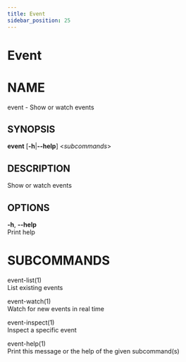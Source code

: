 ```yaml
---
title: Event
sidebar_position: 25
---
```


# Event

# NAME

event - Show or watch events

## SYNOPSIS

**event** \[**-h**\|**--help**\] \<*subcommands*\>

## DESCRIPTION

Show or watch events

## OPTIONS

**-h**, **--help**  
Print help

# SUBCOMMANDS

event-list(1)  
List existing events

event-watch(1)  
Watch for new events in real time

event-inspect(1)  
Inspect a specific event

event-help(1)  
Print this message or the help of the given subcommand(s)
